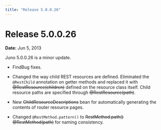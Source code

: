 ```yaml
---
title: "Release 5.0.0.26"
---
```


# Release 5.0.0.26

**Date:** Jun 5, 2013

Juno 5.0.0.26 is a minor update.

- FindBug fixes.

- Changed the way child REST resources are defined.
  Eliminated the `@RestChild` annotation on getter methods and replaced it with ~~@RestResource(children)~~ defined on the
  resource class itself.
  Child resource paths are specified through ~~@RestResource(path)~~.

- New ~~ChildResourceDescriptions~~ bean for automatically generating the contents of router resource pages.

- Changed `@RestMethod.pattern()` to ~~RestMethod.path() @RestMethod(path)~~ for naming consistency.